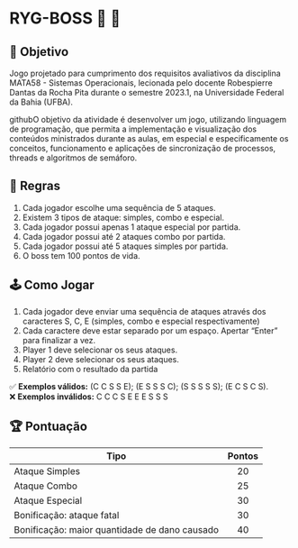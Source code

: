 # RYG-BOSS 👾 🚦


## 🎯 Objetivo 
Jogo projetado para cumprimento dos requisitos avaliativos da disciplina MATA58 - Sistemas Operacionais, lecionada pelo docente Robespierre Dantas da Rocha Pita durante o semestre 2023.1, na Universidade Federal da Bahia (UFBA).

githubO objetivo da atividade é desenvolver um jogo, utilizando linguagem de programação, que permita a implementação e visualização dos conteúdos ministrados durante as aulas, em especial e especificamente os conceitos, funcionamento e aplicações de sincronização de processos, threads e algoritmos de semáforo.

## 📑 	Regras 
1. Cada jogador escolhe uma sequência de 5 ataques. 
1. Existem 3 tipos de ataque: simples, combo e especial.
1. Cada jogador possui apenas 1 ataque especial por partida.
1. Cada jogador possui até 2 ataques combo por partida.
1. Cada jogador possui até 5 ataques simples por partida.
1. O boss tem 100 pontos de vida.


## 🕹 Como Jogar
1. Cada jogador deve enviar uma sequência de ataques através dos caracteres S, C, E (simples, combo e especial respectivamente) 
1. Cada caractere deve estar separado por um espaço. Apertar “Enter” para finalizar a vez.
1. Player 1 deve selecionar os seus ataques.
1. Player 2 deve selecionar os seus ataques.
1. Relatório com o resultado da partida

✅ **Exemplos válidos:** 
(C C S S E); (E S S S C); (S S S S S); (E C S C S).  
❌ **Exemplos inválidos:** 
C C C S E 
E E S S S

## 🏆 Pontuação
| Tipo  | Pontos |
| ------------- |:-------------:|
| Ataque Simples     | 20     |
| Ataque Combo      | 25     |
| Ataque Especial      | 30     |
|  Bonificação: ataque fatal | 30 |
| Bonificação: maior quantidade de dano causado | 40 |
